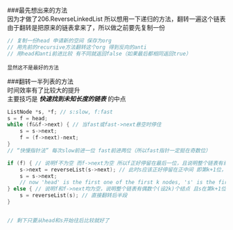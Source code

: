 ###最先想出来的方法  
	因为才做了206.ReverseLinkedList 所以想用一下递归的方法，翻转一遍这个链表  
	由于翻转是把原来的链表拿来了，所以做之前要先复制一份  

```cpp
// 复制一份head 申请新的空间 保存为org
// 用先前的recursive方法翻转这个org 得到反向的anti  
// 用head和anti前进比较 有不同就返回false（如果最后都相同返回true）
```

	显然这不是最好的方法  



###翻转一半列表的方法   
	时间效率有了比较大的提升  
	主要技巧是 ***快速找到未知长度的链表*** 的中点  

```cpp
ListNode *s, *f; // s:slow, f:fast
s = f = head;
while (f&&f->next) { // 当fast或fast->next悬空时停住
	s = s->next;
	f = (f->next)-next;
}
// “快慢指针法” 每次slow前进一位 fast前进两位（所以fast指针一定挺在奇数位）

if (f) { // 说明f不为空 而f->next为空 所以f正好停留在最后一位，且说明整个链表有奇数(设2k+1)个结点
	s->next = reverseList(s->next); // 此时s应该正好停留在正中间 即第k+1位，将后k个结点翻转 并把s->next赋成这个翻转后的半段
	s = s->next;
	// now 'head' is the first one of the first k nodes, 's' is the first one of the last k nodes
} else { // 说明f和f->next均为空，说明整个链表有偶数个(设2k)个结点 且s在第k+1位即后k个结点的第一位
	s = reverseList(s); // 直接翻转后半段
}


// 剩下只要从head和s开始往后比较就好了

```
